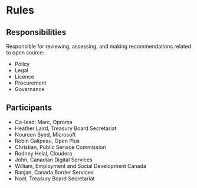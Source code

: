 # Rules

## Responsibilities

Responsible for reviewing, assessing, and making recommendations related to open source:

* Policy
* Legal
* Licence
* Procurement
* Governance

## Participants

* Co-lead: Marc, Oproma
* Heather Laird, Treasury Board Secretariat
* Noureen Syed, Microsoft
* Robin Galipeau, Open Plus
* Christian, Public Service Commission
* Rodney Helal, Cloudera
* John, Canadian Digital Services
* William, Employment and Social Development Canada
* Ranjan, Canada Border Services
* Noel, Treasury Board Secretariat
